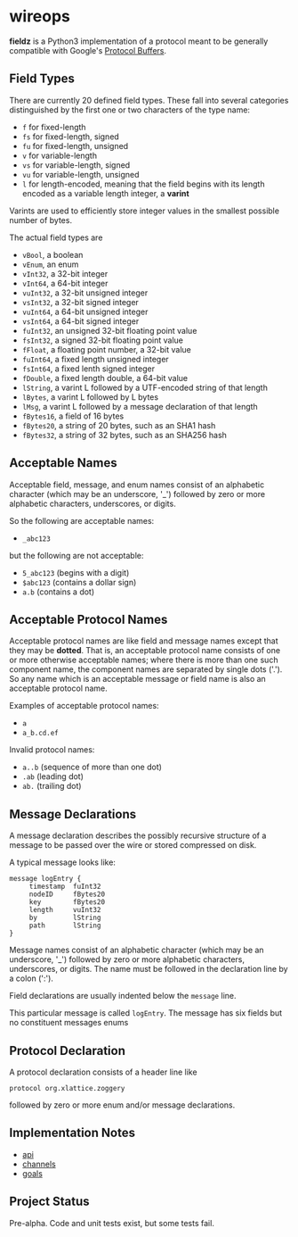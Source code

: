 <h1 class="libTop">wireops</h1>

**fieldz** is a Python3 implementation of a protocol meant to be
generally compatible with Google's
[Protocol Buffers](https://developers.google.com/protocol-buffers).

## Field Types

There are currently 20 defined field types.  These fall into several
categories distinguished by the first one or two characters of the
type name:

* `f` for fixed-length
* `fs` for fixed-length, signed
* `fu` for fixed-length, unsigned
* `v` for variable-length
* `vs` for variable-length, signed
* `vu` for variable-length, unsigned
* `l` for length-encoded, meaning that the field begins with its
  length encoded as a variable length integer, a **varint**

Varints are used to efficiently store integer values in the smallest
possible number of bytes.

The actual field types are

* `vBool`, a boolean
* `vEnum`, an enum
* `vInt32`, a 32-bit integer
* `vInt64`, a 64-bit integer
* `vuInt32`, a 32-bit unsigned integer
* `vsInt32`, a 32-bit signed integer
* `vuInt64`, a 64-bit unsigned integer
* `vsInt64`, a 64-bit signed integer
* `fuInt32`, an unsigned 32-bit floating point value
* `fsInt32`, a signed 32-bit floating point value
* `fFloat`, a floating point number, a 32-bit value
* `fuInt64`, a fixed length unsigned integer
* `fsInt64`, a fixed lenth signed integer
* `fDouble`, a fixed length double, a 64-bit value
* `lString`, a varint L followed by a UTF-encoded string of that length
* `lBytes`, a varint L followed by L bytes
* `lMsg`, a varint L followed by a message declaration of that length
* `fBytes16`, a field of 16 bytes
* `fBytes20`, a string of 20 bytes, such as an SHA1 hash
* `fBytes32`, a string of 32 bytes, such as an SHA256 hash

## Acceptable Names

Acceptable field, message, and enum names consist of an alphabetic character
(which may be an underscore, '_')
followed by zero or more alphabetic characters, underscores, or digits.

So the following are acceptable names:

* `_abc123`

but the following are not acceptable:

* `5_abc123` (begins with a digit)
* `$abc123`  (contains a dollar sign)
* `a.b`      (contains a dot)

## Acceptable Protocol Names

Acceptable protocol names are like field and message names except that
they may be **dotted**.  That is, an acceptable protocol name consists of
one or more otherwise acceptable names; where there is more than one such
component name, the component names are separated by single dots ('.').
So any
name which is an acceptable message or field name is also an acceptable
protocol name.

Examples of acceptable protocol names:

* `a`
* `a_b.cd.ef`

Invalid protocol names:

* `a..b` (sequence of more than one dot)
* `.ab`  (leading dot)
* `ab.`  (trailing dot)

## Message Declarations

A message declaration describes the possibly recursive structure of a
message to be passed over the wire or stored compressed on disk.

A typical message looks like:

    message logEntry {
         timestamp  fuInt32
         nodeID     fBytes20
         key        fBytes20
         length     vuInt32
         by         lString
         path       lString
    }

Message names consist of an alphabetic character (which may be an underscore,
'_')
followed by zero or more alphabetic characters, underscores, or digits.  The
name must be followed in the declaration line by a colon (':').

Field declarations are usually indented below the `message`
line.

This particular message is called `logEntry`.  The message has six fields
but no constituent messages enums

## Protocol Declaration

A protocol declaration consists of a header line like

    protocol org.xlattice.zoggery

followed by zero or more enum and/or message declarations.


## Implementation Notes

*  [api](https://jddixon.github.io/fieldz//api.html)
*  [channels](https://jddixon.github.io/fieldz//channels.html)
*  [goals](https://jddixon.github.io/fieldz//goals.html)


## Project Status

Pre-alpha.  Code and unit tests exist, but some tests fail.

